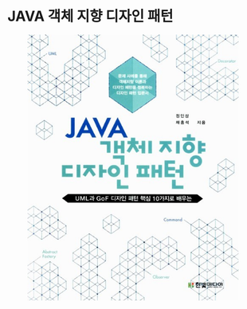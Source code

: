 # JAVA 객체 지향 디자인 패턴

<figure><img src="../../.gitbook/assets/image (27).png" alt=""><figcaption></figcaption></figure>
